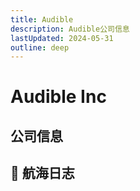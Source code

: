 ```yaml
---
title: Audible
description: Audible公司信息
lastUpdated: 2024-05-31
outline: deep
---
```


# Audible Inc

## 公司信息

<DirectHireCompanyTable state="new-jersey" city="newark" companyJsonFileName="audible.json" />

## 🚢 航海日志



